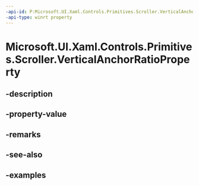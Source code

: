 ```yaml
---
-api-id: P:Microsoft.UI.Xaml.Controls.Primitives.Scroller.VerticalAnchorRatioProperty
-api-type: winrt property
---
```


# Microsoft.UI.Xaml.Controls.Primitives.Scroller.VerticalAnchorRatioProperty

<!--
public static Microsoft.UI.Xaml.DependencyProperty VerticalAnchorRatioProperty { get; }
-->


## -description

## -property-value

## -remarks

## -see-also

## -examples



